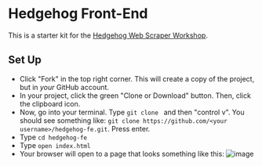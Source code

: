 # Hedgehog Front-End 

This is a starter kit for the [Hedgehog Web Scraper Workshop](https://github.com/ameseee/web-scraper-workshop).

## Set Up 
- Click "Fork" in the top right corner. This will create a copy of the project, but in _your_ GitHub account.
- In your project, click the green "Clone or Download" button. Then, click the clipboard icon.
- Now, go into your terminal. Type `git clone `  and then "control v". You should see something like: `git clone https://github.com/<your username>/hedgehog-fe.git`. Press enter.
- Type `cd hedgehog-fe`
- Type `open index.html`
- Your browser will open to a page that looks something like this:
![image](https://user-images.githubusercontent.com/25447342/48985561-fb4ab180-f0c5-11e8-8c14-f80211f2b9cb.png)
